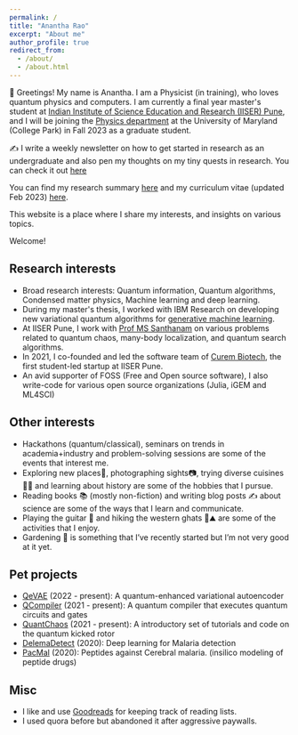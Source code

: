 ```yaml
---
permalink: /
title: "Anantha Rao"
excerpt: "About me"
author_profile: true
redirect_from: 
  - /about/
  - /about.html
---
```

🙏 Greetings! My name is Anantha. I am a Physicist (in training), who loves quantum physics and computers. I am currently a final year master's student at [Indian Institute of Science Education and Research (IISER) Pune](https://www.iiserpune.ac.in/), and I will be joining the <a href="https://umdphysics.umd.edu" target="_blank">Physics department</a> at the University of Maryland (College Park) in Fall 2023 as a graduate student.

✍️ I write a weekly newsletter on how to get started in research as an undergraduate and also pen my thoughts on my tiny quests in research. You can check it out <a href="https://anantharao.substack.com/" target="_blank">here</a>
  
You can find my research summary <a href="https://raw.githubusercontent.com/Anantha-Rao12/Anantha-Rao12.github.io/master/files/AnanthaRao-WorkSummary.pdf" target="_blank">here</a> and my curriculum vitae (updated Feb 2023) <a href="https://raw.githubusercontent.com/Anantha-Rao12/Anantha-Rao12.github.io/master/files/AnanthaRao_CV.pdf" target="_blank">here</a>.

This website is a place where I share my interests, and insights on various topics. 

Welcome!

## Research interests
- Broad research interests: Quantum information, Quantum algorithms, Condensed matter physics, Machine learning and deep learning.
- During my master's thesis, I worked with IBM Research on developing new variational quantum algorithms for [generative machine learning](https://en.wikipedia.org/wiki/Generative_model).  
- At IISER Pune, I work with <a href="http://www.iiserpune.ac.in/~santh/" target="_blank">Prof MS Santhanam</a> on various problems related to quantum chaos, many-body localization, and quantum search algorithms. 
- In 2021, I co-founded and led the software team of <a href="https://curembiotech.com/" target="_blank">Curem Biotech</a>, the first student-led startup at IISER Pune.
- An avid supporter of FOSS (Free and Open source software), I also write-code for various open source organizations (Julia, iGEM and ML4SCI) 

## Other interests
- Hackathons (quantum/classical), seminars on trends in academia+industry and problem-solving sessions are some of the events that interest me.
- Exploring new places🧭, photographing sights📷, trying diverse cuisines 🍱🍚 and learning about history are some of the hobbies that I pursue.
- Reading books 📚 (mostly non-fiction) and writing blog posts ✍️ about science are some of the ways that I learn and communicate.
- Playing the guitar 🎸 and hiking the western ghats 🥾⛰ are some of the activities that I enjoy.
- Gardening 🌳 is something that I’ve recently started but I’m not very good at it yet.

## Pet projects
- <a href="https://github.com/Anantha-Rao12/QVAE" target="_blank">QeVAE</a> (2022 - present): A quantum-enhanced variational autoencoder
- <a href="https://github.com/Anantha-Rao12/QCompiler" target="_blank">QCompiler</a> (2021 - present): A quantum compiler that executes quantum circuits and gates
- <a href="https://github.com/Anantha-Rao12/QuantChaos" target="_blank">QuantChaos</a> (2021 - present): A introductory set of tutorials and code on the quantum kicked rotor
- <a href="https://github.com/Anantha-Rao12/DeleMa-detect" target="_blank">DelemaDetect</a> (2020): Deep learning for Malaria detection
- <a href="https://github.com/Anantha-Rao12/Peptides-against-Cerebral-Malaria" target="_blank">PacMal</a> (2020): Peptides against Cerebral malaria. (insilico modeling of peptide drugs)


## Misc 
- I like and use <a href="https://www.goodreads.com/user/show/114317125-anantha-rao" target="_blank">Goodreads</a> for keeping track of reading lists.
- I used quora before but abandoned it after aggressive paywalls.

